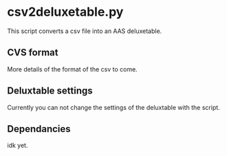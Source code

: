 # csv2deluxetable.py

This script converts a csv file into an AAS deluxetable. 

## CVS format
More details of the format of the csv to come.

## Deluxtable settings
Currently you can not change the settings of the deluxtable with the script.

## Dependancies
idk yet.
